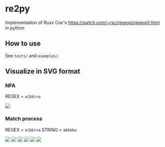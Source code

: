 # re2py

Implementation of Ruxx Cox's https://swtch.com/~rsc/regexp/regexp1.html in python

## How to use

See `tests/` and `examples/`.

## Visualize in SVG format

### NFA

REGEX  = `a(bb)+a`

![](images/nfa.svg)

### Match process

REGEX  = `a(bb)+a`
STRING = `abbbba`

![](images/0.svg) ![](images/1.svg) ![](images/2.svg) ![](images/3.svg) ![](images/4.svg) ![](images/5.svg)
